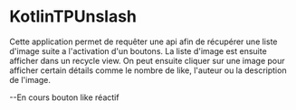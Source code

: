 # KotlinTPUnslash

Cette application permet de requêter une api afin de récupérer une liste d'image suite a l'activation d'un boutons.
La liste d'image est ensuite afficher dans un recycle view.
On peut ensuite cliquer sur une image pour afficher certain détails comme le nombre de like, l'auteur ou la description de l'image.

--En cours bouton like réactif
